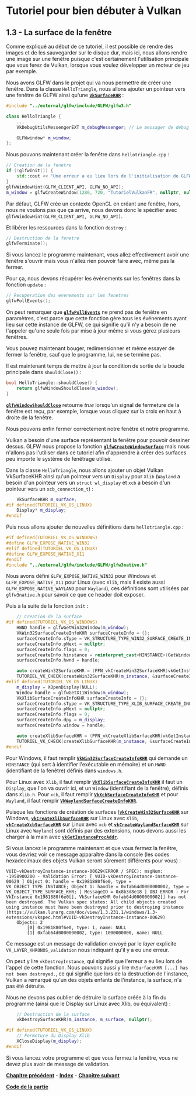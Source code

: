 # Tutoriel pour bien débuter à Vulkan
## 1.3 - La surface de la fenêtre

Comme expliqué au début de ce tutoriel, il est possible de rendre des images et de les sauvegarder sur le disque dur, mais ici, nous allons rendre une image sur une fenêtre puisque c'est certainement l'utilisation principale que vous ferez de Vulkan, lorsque vous voulez développer un moteur de jeu par exemple.

Nous avons GLFW dans le projet qui va nous permettre de créer une fenêtre. Dans la classe ``HelloTriangle``, nous allons ajouter un pointeur vers une fenêtre de GLFW ainsi qu'une [**``VkSurfaceKHR``**](https://registry.khronos.org/vulkan/specs/1.3-extensions/man/html/VkSurfaceKHR.html) :

```CPP
#include "../external/glfw/include/GLFW/glfw3.h"

class HelloTriangle {
	...
	VkDebugUtilsMessengerEXT m_debugMessenger; // Le messager de debug cree lors du chapitre precedent

	GLFWwindow* m_window;
};
```

Nous pouvons maintenant créer la fenêtre dans ``hellotriangle.cpp`` :

```CPP
// Creation de la fenetre
if (!glfwInit()) {
	std::cout << "Une erreur a eu lieu lors de l'initialisation de GLFW." << std::endl;
}
glfwWindowHint(GLFW_CLIENT_API, GLFW_NO_API);
m_window = glfwCreateWindow(1280, 720, "TutorielVulkanFR", nullptr, nullptr);
```

Par défaut, GLFW crée un contexte OpenGL en créant une fenêtre, hors, nous ne voulons pas que ça arrive, nous devons donc le spécifier avec ``glfwWindowHint(GLFW_CLIENT_API, GLFW_NO_API)``.

Et libérer les ressources dans la fonction ``destroy`` :

```CPP
// Destruction de la fenetre
glfwTerminate();
```

Si vous lancez le programme maintenant, vous allez effectivement avoir une fenêtre s'ouvrir mais vous n'allez rien pouvoir faire avec, même pas la fermer.

Pour ça, nous devons récupérer les événements sur les fenêtres dans la fonction ``update`` :

```CPP
// Recuperation des evenements sur les fenetres
glfwPollEvents();
```

On peut remarquer que [**``glfwPollEvents``**](https://www.glfw.org/docs/3.3/group__window.html#ga37bd57223967b4211d60ca1a0bf3c832) ne prend pas de fenêtre en paramètres, c'est parce que cette fonction gère tous les événements ayant lieu sur cette instance de GLFW, ce qui signifie qu'il n'y a besoin de ne l'appeler qu'une seule fois par mise à jour même si vous gérez plusieurs fenêtres.

Vous pouvez maintenant bouger, redimensionner et même essayer de fermer la fenêtre, sauf que le programme, lui, ne se termine pas.

Il est maintenant temps de mettre à jour la condition de sortie de la boucle principale dans ``shouldClose()`` :

```CPP
bool HelloTriangle::shouldClose() {
	return glfwWindowShouldClose(m_window);
}
```

[**``glfwWindowShouldClose``**](https://www.glfw.org/docs/3.3/group__window.html#ga24e02fbfefbb81fc45320989f8140ab5) retourne *true* lorsqu'un signal de fermeture de la fenêtre est reçu, par exemple, lorsque vous cliquez sur la croix en haut à droite de la fenêtre.

Nous pouvons enfin fermer correctement notre fenêtre et notre programme.

Vulkan a besoin d'une surface représentant la fenêtre pour pouvoir dessiner dessus. GLFW nous propose la fonction [**``glfwCreateWindowSurface``**](https://www.glfw.org/docs/3.3/group__vulkan.html#ga1a24536bec3f80b08ead18e28e6ae965) mais nous n'allons pas l'utiliser dans ce tutoriel afin d'apprendre à créer des surfaces peu importe le système de fenêtrage utilisé.

Dans la classe ``HelloTriangle``, nous allons ajouter un objet Vulkan VkSurfaceKHR ainsi qu'un pointeur vers un ``Display`` pour ``Xlib`` (``Wayland`` a besoin d'un pointeur vers un ``struct wl_display`` et ``xcb`` a besoin d'un pointeur vers un ``xcb_connection_t``) :

```CPP
	VkSurfaceKHR m_surface;
#if defined(TUTORIEL_VK_OS_LINUX)
	Display* m_display;
#endif
```

Puis nous allons ajouter de nouvelles définitions dans ``hellotriangle.cpp`` :

```CPP
#if defined(TUTORIEL_VK_OS_WINDOWS)
#define GLFW_EXPOSE_NATIVE_WIN32
#elif defined(TUTORIEL_VK_OS_LINUX)
#define GLFW_EXPOSE_NATIVE_X11
#endif
#include "../external/glfw/include/GLFW/glfw3native.h"
```

Nous avons défini ``GLFW_EXPOSE_NATIVE_WIN32`` pour Windows et ``GLFW_EXPOSE_NATIVE_X11`` pour Linux (avec ``Xlib``, mais il existe aussi ``GLFW_EXPOSE_NATIVE_WAYLAND`` pour ``Wayland``), ces définitions sont utilisées par ``glfw3native.h`` pour savoir ce que ce header doit exposer.

Puis à la suite de la fonction ``init`` :

```CPP
	// Creation de la surface
#if defined(TUTORIEL_VK_OS_WINDOWS)
	HWND handle = glfwGetWin32Window(m_window);
	VkWin32SurfaceCreateInfoKHR surfaceCreateInfo = {};
	surfaceCreateInfo.sType = VK_STRUCTURE_TYPE_WIN32_SURFACE_CREATE_INFO_KHR;
	surfaceCreateInfo.pNext = nullptr;
	surfaceCreateInfo.flags = 0;
	surfaceCreateInfo.hinstance = reinterpret_cast<HINSTANCE>(GetWindowLongPtr(handle, GWLP_HINSTANCE));
	surfaceCreateInfo.hwnd = handle;

	auto createWin32SurfaceKHR = (PFN_vkCreateWin32SurfaceKHR)vkGetInstanceProcAddr(m_instance, "vkCreateWin32SurfaceKHR");
	TUTORIEL_VK_CHECK(createWin32SurfaceKHR(m_instance, &surfaceCreateInfo, nullptr, &m_surface));
#elif defined(TUTORIEL_VK_OS_LINUX)
	m_display = XOpenDisplay(NULL);
	Window handle = glfwGetX11Window(m_window);
	VkXlibSurfaceCreateInfoKHR surfaceCreateInfo = {};
	surfaceCreateInfo.sType = VK_STRUCTURE_TYPE_XLIB_SURFACE_CREATE_INFO_KHR;
	surfaceCreateInfo.pNext = nullptr;
	surfaceCreateInfo.flags = 0;
	surfaceCreateInfo.dpy = m_display;
	surfaceCreateInfo.window = handle;

	auto createXlibSurfaceKHR = (PFN_vkCreateXlibSurfaceKHR)vkGetInstanceProcAddr(m_instance, "vkCreateXlibSurfaceKHR");
	TUTORIEL_VK_CHECK(createXlibSurfaceKHR(m_instance, &surfaceCreateInfo, nullptr, &m_surface));
#endif
```

Pour Windows, il faut remplir [**``VkWin32SurfaceCreateInfoKHR``**](https://registry.khronos.org/vulkan/specs/1.3-extensions/man/html/VkWin32SurfaceCreateInfoKHR.html) qui demande un ``HINSTANCE`` (qui sert à identifier l'exécutable en mémoire) et un ``HWND`` (identifiant de la fenêtre) définis dans ``windows.h``.

Pour Linux avec ``Xlib``, il faut remplir [**``VkXlibSurfaceCreateInfoKHR``**](https://registry.khronos.org/vulkan/specs/1.3-extensions/man/html/VkXlibSurfaceCreateInfoKHR.html) il faut un ``Display``, que l'on va ouvrir ici, et un ``Window`` (identifiant de la fenêtre), définis dans ``Xlib.h``. Pour ``xcb``, il faut remplir [**``VkXcbSurfaceCreateInfoKHR``**](https://registry.khronos.org/vulkan/specs/1.3-extensions/man/html/VkXcbSurfaceCreateInfoKHR.html) et pour ``Wayland``, il faut remplir [**``VkWaylandSurfaceCreateInfoKHR``**](https://registry.khronos.org/vulkan/specs/1.3-extensions/man/html/VkWaylandSurfaceCreateInfoKHR.html).

Puisque les fonctions de création de surfaces ([**``vkCreateWin32SurfaceKHR``**](https://registry.khronos.org/vulkan/specs/1.3-extensions/man/html/vkCreateWin32SurfaceKHR.html) sur Windows, [**``vkCreateXlibSurfaceKHR``**](https://registry.khronos.org/vulkan/specs/1.3-extensions/man/html/vkCreateXlibSurfaceKHR.html) sur Linux avec ``Xlib``, [**``vkCreateXcbSurfaceKHR``**](https://registry.khronos.org/vulkan/specs/1.3-extensions/man/html/vkCreateXcbSurfaceKHR.html) sur Linux avec ``xcb`` et [**``vkCreateWaylandSurfaceKHR``**](https://registry.khronos.org/vulkan/specs/1.3-extensions/man/html/vkCreateWaylandSurfaceKHR.html) sur Linux avec ``Wayland``) sont définis par des extensions, nous devons aussi les charger à la main avec [**``vkGetInstanceProcAddr``**](https://registry.khronos.org/vulkan/specs/1.3-extensions/man/html/vkGetInstanceProcAddr.html).

Si vous lancez le programme maintenant et que vous fermez la fenêtre, vous devriez voir ce message apparaître dans la console (les codes hexadecimaux des objets Vulkan seront sûrement différents pour vous) :

```
VUID-vkDestroyInstance-instance-00629(ERROR / SPEC): msgNum: -1958900200 - Validation Error: [ VUID-vkDestroyInstance-instance-00629 ] Object 0: handle = 0x1981880f6e0, type = VK_OBJECT_TYPE_INSTANCE; Object 1: handle = 0xfab64d0000000002, type = VK_OBJECT_TYPE_SURFACE_KHR; | MessageID = 0x8b3d8e18 | OBJ ERROR : For VkInstance 0x1981880f6e0[], VkSurfaceKHR 0xfab64d0000000002[] has not been destroyed. The Vulkan spec states: All child objects created using instance must have been destroyed prior to destroying instance (https://vulkan.lunarg.com/doc/view/1.3.231.1/windows/1.3-extensions/vkspec.html#VUID-vkDestroyInstance-instance-00629)
    Objects: 2
        [0] 0x1981880f6e0, type: 1, name: NULL
        [1] 0xfab64d0000000002, type: 1000000000, name: NULL
```

Ce message est un message de validation envoyé par le *layer* explicite ``VK_LAYER_KHRONOS_validation`` nous indiquant qu'il y a eu une erreur.

On peut y lire ``vkDestroyInstance``, qui signifie que l'erreur a eu lieu lors de l'appel de cette fonction. Nous pouvons aussi y lire ``VkSurfaceKHR [...] has not been destroyed.``, ce qui signifie que lors de la destruction de l'instance, Vulkan a remarqué qu'un des objets enfants de l'instance, la surface, n'a pas été détruite.

Nous ne devons pas oublier de détruire la surface créée à la fin du programme (ainsi que le Display sur Linux avec Xlib, ou équivalent) :

```CPP
	// Destruction de la surface
	vkDestroySurfaceKHR(m_instance, m_surface, nullptr);

#if defined(TUTORIEL_VK_OS_LINUX)
	// Fermeture du Display Xlib
	XCloseDisplay(m_display);
#endif
```

Si vous lancez votre programme et que vous fermez la fenêtre, vous ne devez plus avoir de message de validation.

[**Chapitre précédent**](2.md) - [**Index**](../index.md) - [**Chapitre suivant**](4.md)

[**Code de la partie**](https://github.com/ZaOniRinku/TutorielVulkanFR/tree/partie1)